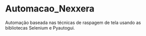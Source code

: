 # Automacao_Nexxera
Automação baseada nas técnicas de raspagem de tela usando as bibliotecas Selenium e Pyautogui.

